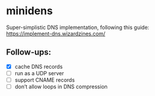 # minidens

Super-simplistic DNS implementation, following this guide:
https://implement-dns.wizardzines.com/


## Follow-ups:

- [x] cache DNS records
- [ ] run as a UDP server
- [ ] support CNAME records
- [ ] don’t allow loops in DNS compression
